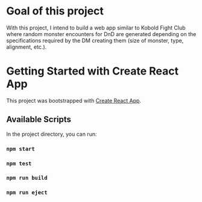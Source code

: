 # Goal of this project

With this project, I intend to build a web app similar to Kobold Fight Club where random monster encounters for DnD are generated depending on the specifications required by the DM creating them (size of monster, type, alignment, etc.).



# Getting Started with Create React App

This project was bootstrapped with [Create React App](https://github.com/facebook/create-react-app).

## Available Scripts

In the project directory, you can run:

### `npm start`

### `npm test`

### `npm run build`

### `npm run eject`
